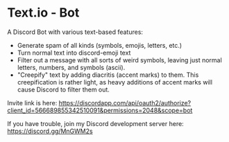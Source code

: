 # Text.io - Bot

A Discord Bot with various text-based features:
- Generate spam of all kinds (symbols, emojis, letters, etc.)
- Turn normal text into discord-emoji text
- Filter out a message with all sorts of weird symbols, leaving just normal letters, numbers, and symbols (ascii).
- "Creepify" text by adding diacritis (accent marks) to them. This creepification is rather light, as heavy additions of accent marks will cause Discord to filter them out. 

Invite link is here: https://discordapp.com/api/oauth2/authorize?client_id=566689855342510091&permissions=2048&scope=bot

If you have trouble, join my Discord development server here: https://discord.gg/MnGWM2s
